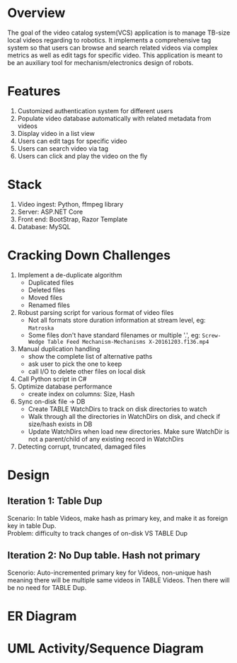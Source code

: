 # Overview
The goal of the video catalog system(VCS) application is to manage TB-size local videos regarding to robotics. It implements a comprehensive tag system so that users can browse and search related videos via complex metrics as well as edit tags for specific video. This application is meant to be an auxiliary tool for mechanism/electronics design of robots.

# Features
1. Customized authentication system for different users
1. Populate video database automatically with related metadata from videos
1. Display video in a list view
1. Users can edit tags for specific video
1. Users can search video via tag
1. Users can click and play the video on the fly

# Stack
1. Video ingest: Python, ffmpeg library
1. Server: ASP.NET Core
1. Front end: BootStrap, Razor Template
1. Database: MySQL


# Cracking Down Challenges
1. Implement a de-duplicate algorithm   
    * Duplicated files
    * Deleted files
    * Moved files
    * Renamed files
1. Robust parsing script for various format of video files
    * Not all formats store duration information at stream level, eg: `Matroska`
    * Some files don't have standard filenames or multiple '.', eg:
    `Screw-Wedge Table Feed Mechanism-Mechanisms X-20161203.f136.mp4`
1. Manual duplication handling
    * show the complete list of alternative paths
    * ask user to pick the one to keep
    * call I/O to delete other files on local disk
1. Call Python script in C#
1. Optimize database performance
    * create index on columns: Size, Hash
1. Sync on-disk file -> DB
    * Create TABLE WatchDirs to track on disk directories to watch   
    * Walk through all the directories in WatchDirs on disk, and check if size/hash exists  in DB
    * Update WatchDirs when load new directories. Make sure WatchDir is not a parent/child of any existing record in WatchDirs
1. Detecting corrupt, truncated, damaged files


# Design
## Iteration 1: Table Dup   
Scenario: In table Videos, make hash as primary key, and make it as foreign key in table Dup.    
Problem: difficulty to track changes of on-disk VS TABLE Dup

## Iteration 2:  No Dup table. Hash not primary
Scenorio: Auto-incremented primary key for Videos, non-unique hash meaning there will be multiple same videos in TABLE Videos. Then there will be no need for TABLE Dup.

# ER Diagram

# UML Activity/Sequence Diagram
